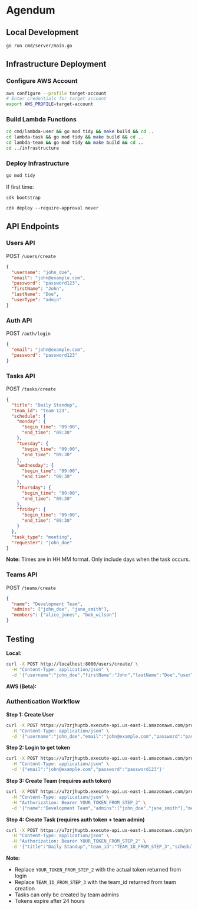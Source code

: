 # Agendum

## Local Development

```bash
go run cmd/server/main.go
```

## Infrastructure Deployment

### Configure AWS Account
```bash
aws configure --profile target-account
# Enter credentials for target account
export AWS_PROFILE=target-account
```

### Build Lambda Functions
```bash
cd cmd/lambda-user && go mod tidy && make build && cd ..
cd lambda-task && go mod tidy && make build && cd ..
cd lambda-team && go mod tidy && make build && cd ..
cd ../infrastructure
```

### Deploy Infrastructure
```bash
go mod tidy
```

If first time:
```
cdk bootstrap
```

```
cdk deploy --require-approval never
```

## API Endpoints

### Users API
POST `/users/create`
```json
{
  "username": "john_doe",
  "email": "john@example.com",
  "password": "password123",
  "firstName": "John", 
  "lastName": "Doe",
  "userType": "admin"
}
```

### Auth API
POST `/auth/login`
```json
{
  "email": "john@example.com",
  "password": "password123"
}
```

### Tasks API
POST `/tasks/create`
```json
{
  "title": "Daily Standup",
  "team_id": "team-123",
  "schedule": {
    "monday": {
      "begin_time": "09:00",
      "end_time": "09:30"
    },
    "tuesday": {
      "begin_time": "09:00",
      "end_time": "09:30"
    },
    "wednesday": {
      "begin_time": "09:00",
      "end_time": "09:30"
    },
    "thursday": {
      "begin_time": "09:00",
      "end_time": "09:30"
    },
    "friday": {
      "begin_time": "09:00",
      "end_time": "09:30"
    }
  },
  "task_type": "meeting",
  "requester": "john_doe"
}
```

**Note:** Times are in HH:MM format. Only include days when the task occurs.

### Teams API
POST `/teams/create`
```json
{
  "name": "Development Team",
  "admins": ["john_doe", "jane_smith"],
  "members": ["alice_jones", "bob_wilson"]
}
```

## Testing

**Local:**
```bash
curl -X POST http://localhost:8080/users/create/ \
  -H "Content-Type: application/json" \
  -d '{"username":"john_doe","firstName":"John","lastName":"Doe","userType":"admin"}'
```

**AWS (Beta):**

### Authentication Workflow

**Step 1: Create User**
```bash
curl -X POST https://u7zrjhuptb.execute-api.us-east-1.amazonaws.com/prod/users/create \
  -H "Content-Type: application/json" \
  -d '{"username":"john_doe","email":"john@example.com","password":"password123","firstName":"John","lastName":"Doe","userType":"admin"}'
```

**Step 2: Login to get token**
```bash
curl -X POST https://u7zrjhuptb.execute-api.us-east-1.amazonaws.com/prod/auth/login \
  -H "Content-Type: application/json" \
  -d '{"email":"john@example.com","password":"password123"}'
```

**Step 3: Create Team (requires auth token)**
```bash
curl -X POST https://u7zrjhuptb.execute-api.us-east-1.amazonaws.com/prod/teams/create \
  -H "Content-Type: application/json" \
  -H "Authorization: Bearer YOUR_TOKEN_FROM_STEP_2" \
  -d '{"name":"Development Team","admins":["john_doe","jane_smith"],"members":["alice_jones","bob_wilson"]}'
```

**Step 4: Create Task (requires auth token + team admin)**
```bash
curl -X POST https://u7zrjhuptb.execute-api.us-east-1.amazonaws.com/prod/tasks/create \
  -H "Content-Type: application/json" \
  -H "Authorization: Bearer YOUR_TOKEN_FROM_STEP_2" \
  -d '{"title":"Daily Standup","team_id":"TEAM_ID_FROM_STEP_3","schedule":{"monday":{"begin_time":"09:00","end_time":"09:30"},"tuesday":{"begin_time":"09:00","end_time":"09:30"},"wednesday":{"begin_time":"09:00","end_time":"09:30"},"thursday":{"begin_time":"09:00","end_time":"09:30"},"friday":{"begin_time":"09:00","end_time":"09:30"}},"task_type":"meeting"}'
```

**Note:** 
- Replace `YOUR_TOKEN_FROM_STEP_2` with the actual token returned from login
- Replace `TEAM_ID_FROM_STEP_3` with the team_id returned from team creation
- Tasks can only be created by team admins
- Tokens expire after 24 hours